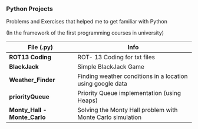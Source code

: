 ### Python Projects 

Problems and Exercises that helped me to get familiar with Python 

(In the framework of the first programming courses in university)

**File (.py)** | Info
---------- | -------
**ROT13 Coding** | ROT- 13 Coding for txt files
**BlackJack** | Simple BlackJack Game
**Weather_Finder** | Finding weather conditions in a location using google data
**priorityQueue** | Priority Queue implementation (using Heaps)
**Monty_Hall - Monte_Carlo** | Solving the Monty Hall problem with Monte Carlo simulation
